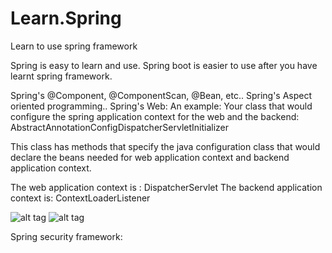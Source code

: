 # Learn.Spring
Learn to use spring framework

Spring is easy to learn and use. Spring boot is easier to use after you have learnt spring framework. 

Spring's @Component, @ComponentScan, @Bean, etc..
Spring's Aspect oriented programming..
Spring's Web:
An example:
Your class that would configure the spring application context for the web and the backend: AbstractAnnotationConfigDispatcherServletInitializer

This class has methods that specify the java configuration class that would declare the beans needed for web application
context and backend application context.

The web application context is : DispatcherServlet
The backend application context is: ContextLoaderListener

![alt tag](https://github.com/liberaldart/Learn.Spring/raw/master/images/Screen%20Shot%202016-04-07%20at%206.38.57%20PM.png)
![alt tag](https://github.com/liberaldart/Learn.Spring/raw/master/images/Screen%20Shot%202016-04-07%20at%206.27.24%20PM.png)

Spring security framework:
